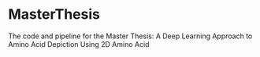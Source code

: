 # MasterThesis
The code and pipeline for the Master Thesis: A Deep Learning Approach to Amino Acid Depiction Using 2D Amino Acid

